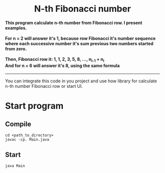 <br/>
<div>
	<center>
		<h1>N-th Fibonacci number</h1>
	</center>
	<h4>This program calculate n-th number from Fibonacci row. I present examples.<br/><br/>
		For n = 2 will answer it's 1, because row Fibonacci it's number sequence where each successive number it's sum previous two numbers started from zero.<br/><br/>
		Then, Fibonacci row it: 1, 1, 2, 3, 5, 8, ..., n<sub>i-1</sub> + n<sub>i</sub> <br/>
		And for n = 6 will answer it's 8, using the same formula
	</h4>
	<hr/>
	You can integrate this code in you project and use how library for calculate n-th number Fibonacci row or start UI.
	<h1>Start program</h1>
	<h2>Compile</h2>
	<code>cd &lt;path_to_directory&gt;</code><br/>
	<code>javac -cp. Main.java</code>
 	<h2>Start</h2>
  	<code>java Main</code><br/>
</div>
